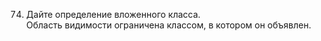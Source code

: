 74. Дайте определение вложенного класса.  
Область видимости ограничена классом, в котором он объявлен.
